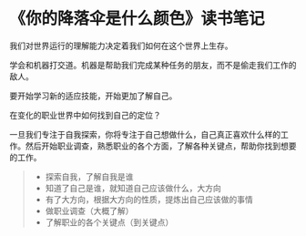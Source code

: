 # 《你的降落伞是什么颜色》读书笔记

我们对世界运行的理解能力决定着我们如何在这个世界上生存。

学会和机器打交道。机器是帮助我们完成某种任务的朋友，而不是偷走我们工作的敌人。

要开始学习新的适应技能，开始更加了解自己。

在变化的职业世界中如何找到自己的定位？

一旦我们专注于自我探索，你将专注于自己想做什么，自己真正喜欢什么样的工作。然后开始职业调查，熟悉职业的各个方面，了解各种关键点，帮助你找到想要的工作。

> - 探索自我，了解自我是谁
> - 知道了自己是谁，就知道自己应该做什么，大方向
> - 有了大方向，根据大方向的性质，提炼出自己应该做的事情
> - 做职业调查（大概了解）
> - 了解职业的各个关键点（到关键点）

